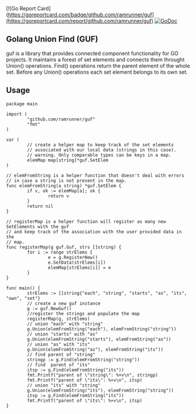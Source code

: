 [![Go Report Card](https://goreportcard.com/badge/github.com/ramrunner/guf](https://goreportcard.com/report/github.com/ramrunner/guf)
[![GoDoc](https://godoc.org/github.com/ramrunner/guf?status.svg)](https://godoc.org/github.com/ramrunner/guf)

## Golang Union Find (GUF)

guf is a library that provides connected component functionality for GO projects.
It maintains a forest of set elements and connects them throught Union() operations.
Find() operations return the parent element of the whole set.
Before any Union() operations each set element belongs to its own set.

## Usage

```
package main

import (
        "github.com/ramrunner/guf"
        "fmt"
)

var (
        // create a helper map to keep track of the set elements
        // associated with our local data (strings in this case).
        // warning. Only comparable types can be keys in a map.
        elemMap map[string]*guf.SetElem
)

// elemFromString is a helper function that doesn't deal with errors
// in case a string is not present in the map.
func elemFromString(a string) *guf.SetElem {
        if v, ok := elemMap[a]; ok {
                return v
        }
        return nil
}

// registerMap is a helper function will register as many new SetElements with the guf
// and keep track of the association with the user provided data in the
// map.
func registerMap(g guf.Guf, strs []string) {
        for i := range strElems {
                e = g.RegisterNew()
                e.SetData(strElems[i])
                elemMap[strElems[i]] = e
        }
}

func main() {
        strElems := []string{"each", "string", "starts", "as", "its", "own", "set"}
        // create a new guf instance
        g := guf.NewGuf()
        //register the strings and populate the map
        registerMap(g, strElems)
        // union "each" with "string"
        g.Union(elemFromString("each"), elemFromString("string"))
        // union "starts" with "as"
        g.Union(elemFromString("starts"), elemFromString("as"))
        // union "as" with "its"
        g.Union(elemFromString("as"), elemFromString("its"))
        // find parent of "string"
        stringp := g.Find(elemFromString("string"))
        // find  parent of "its"
        itsp := g.Find(elemFromString("its"))
        fmt.Printf("parent of \"string\": %+v\n", stringp)
        fmt.Printf("parent of \"its\": %+v\n", itsp)
        // union "its" with "string"
        g.Union(elemFromString("its"), elemFromString("string"))
        itsp := g.Find(elemFromString("its"))
        fmt.Printf("parent of \"its\": %+v\n", itsp)
}

```
